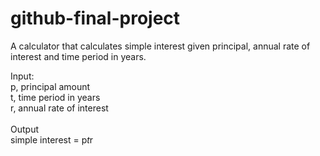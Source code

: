 # github-final-project
A calculator that calculates simple interest given principal, annual rate of interest and time period in years.

Input:<br>
   p, principal amount<br>
   t, time period in years<br>
   r, annual rate of interest<br><br>
Output<br>
   simple interest = p*t*r


